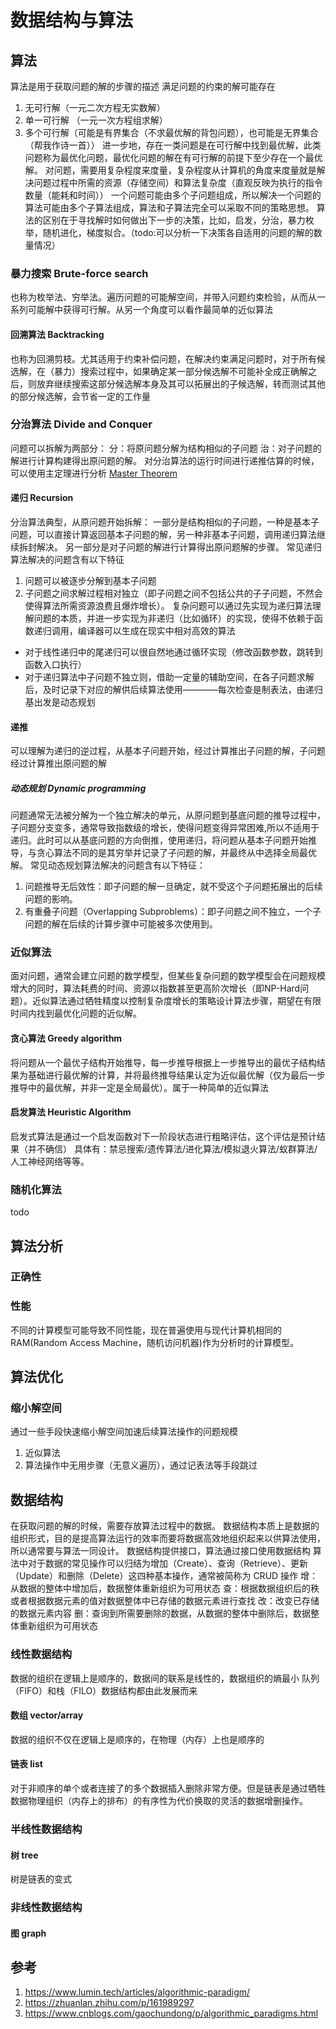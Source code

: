 # 数据结构与算法
## 算法
算法是用于获取问题的解的步骤的描述
满足问题的约束的解可能存在
1. 无可行解（一元二次方程无实数解）
2. 单一可行解 （一元一次方程组求解）
3. 多个可行解（可能是有界集合（不求最优解的背包问题），也可能是无界集合（帮我作诗一首））
进一步地，存在一类问题是在可行解中找到最优解，此类问题称为最优化问题，最优化问题的解在有可行解的前提下至少存在一个最优解。
对问题，需要用复杂程度来度量，复杂程度从计算机的角度来度量就是解决问题过程中所需的资源（存储空间）和算法复杂度（直观反映为执行的指令数量（能耗和时间））
一个问题可能由多个子问题组成，所以解决一个问题的算法可能由多个子算法组成，算法和子算法完全可以采取不同的策略思想。
算法的区别在于寻找解时如何做出下一步的决策，比如，启发，分治，暴力枚举，随机进化，梯度拟合。（todo:可以分析一下决策各自适用的问题的解的数量情况）
### 暴力搜索 Brute-force search
也称为枚举法、穷举法。遍历问题的可能解空间，并带入问题约束检验，从而从一系列可能解中获得可行解。从另一个角度可以看作最简单的近似算法
#### 回溯算法 Backtracking
也称为回溯剪枝。尤其适用于约束补偿问题，在解决约束满足问题时，对于所有候选解，在（暴力）搜索过程中，如果确定某一部分候选解不可能补全成正确解之后，则放弃继续搜索这部分候选解本身及其可以拓展出的子候选解，转而测试其他的部分候选解，会节省一定的工作量
### 分治算法 Divide and Conquer
问题可以拆解为两部分：
分：将原问题分解为结构相似的子问题
治：对子问题的解进行计算构建得出原问题的解。
对分治算法的运行时间进行递推估算的时候，可以使用主定理进行分析
[Master Theorem](pics/MasterTheorem.png)
#### 递归 Recursion
分治算法典型，从原问题开始拆解：
一部分是结构相似的子问题，一种是基本子问题，可以直接计算返回基本子问题的解，另一种非基本子问题，调用递归算法继续拆封解决。
另一部分是对子问题的解进行计算得出原问题解的步骤。
常见递归算法解决的问题含有以下特征
1. 问题可以被逐步分解到基本子问题
2. 子问题之间求解过程相对独立（即子问题之间不包括公共的子子问题，不然会使得算法所需资源浪费且爆炸增长）。
复杂问题可以通过先实现为递归算法理解问题的本质，并进一步实现为非递归（比如循环）的实现，使得不依赖于函数递归调用，编译器可以生成在现实中相对高效的算法
- 对于线性递归中的尾递归可以很自然地通过循环实现（修改函数参数，跳转到函数入口执行）
- 对于递归算法中子问题不独立则，借助一定量的辅助空间，在各子问题求解后，及时记录下对应的解供后续算法使用————每次检查是制表法，由递归基出发是动态规划
#### 递推 
可以理解为递归的逆过程，从基本子问题开始，经过计算推出子问题的解，子问题经过计算推出原问题的解
##### 动态规划 Dynamic programming
问题通常无法被分解为一个独立解决的单元，从原问题到基底问题的推导过程中，子问题分支变多，通常导致指数级的增长，使得问题变得异常困难,所以不适用于递归。此时可以从基底问题的方向倒推，使用递归，将问题从基本子问题开始推导，与贪心算法不同的是其穷举并记录了子问题的解，并最终从中选择全局最优解。
常见动态规划算法解决的问题含有以下特征：
1. 问题推导无后效性：即子问题的解一旦确定，就不受这个子问题拓展出的后续问题的影响。
2. 有重叠子问题（Overlapping Subproblems）：即子问题之间不独立，一个子问题的解在后续的计算步骤中可能被多次使用到。
### 近似算法
面对问题，通常会建立问题的数学模型，但某些复杂问题的数学模型会在问题规模增大的同时，算法耗费的时间、资源以指数甚至更高阶次增长（即NP-Hard问题）。近似算法通过牺牲精度以控制复杂度增长的策略设计算法步骤，期望在有限时间内找到最优化问题的近似解。
#### 贪心算法 Greedy algorithm
将问题从一个最优子结构开始推导，每一步推导根据上一步推导出的最优子结构结果为基础进行最优解的计算，并将最终推导结果认定为近似最优解（仅为最后一步推导中的最优解，并非一定是全局最优）。属于一种简单的近似算法
#### 启发算法 Heuristic Algorithm
启发式算法是通过一个启发函数对下一阶段状态进行粗略评估，这个评估是预计结果（并不确信）
具体有：禁忌搜索/遗传算法/进化算法/模拟退火算法/蚁群算法/人工神经网络等等。
### 随机化算法
todo
## 算法分析
### 正确性
### 性能
不同的计算模型可能导致不同性能，现在普遍使用与现代计算机相同的RAM(Random Access Machine，随机访问机器)作为分析时的计算模型。
## 算法优化
### 缩小解空间
通过一些手段快速缩小解空间加速后续算法操作的问题规模
1. 近似算法
2. 算法操作中无用步骤（无意义遍历），通过记表法等手段跳过
## 数据结构
在获取问题的解的时候，需要存放算法过程中的数据。
数据结构本质上是数据的组织形式，目的是提高算法运行的效率而要将数据高效地组织起来以供算法使用，所以通常要与算法一同设计。
数据结构提供接口，算法通过接口使用数据结构
算法中对于数据的常见操作可以归结为增加（Create）、查询（Retrieve）、更新（Update）和删除（Delete）这四种基本操作，通常被简称为 CRUD 操作
增：从数据的整体中增加后，数据整体重新组织为可用状态
查：根据数据组织后的秩或者根据数据元素的值对数据整体中已存储的数据元素进行查找
改：改变已存储的数据元素内容
删：查询到所需要删除的数据，从数据的整体中删除后，数据整体重新组织为可用状态
### 线性数据结构
数据的组织在逻辑上是顺序的，数据间的联系是线性的，数据组织的熵最小
队列（FIFO）和栈（FILO）数据结构都由此发展而来
#### 数组 vector/array
数据的组织不仅在逻辑上是顺序的，在物理（内存）上也是顺序的

#### 链表 list
对于非顺序的单个或者连接了的多个数据插入删除非常方便。但是链表是通过牺牲数据物理组织（内存上的排布）的有序性为代价换取的灵活的数据增删操作。

### 半线性数据结构
#### 树 tree
树是链表的变式
### 非线性数据结构
#### 图 graph
## 参考
1. https://www.lumin.tech/articles/algorithmic-paradigm/
2. https://zhuanlan.zhihu.com/p/161989297
3. https://www.cnblogs.com/gaochundong/p/algorithmic_paradigms.html